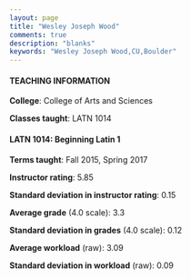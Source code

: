```yaml
---
layout: page
title: "Wesley Joseph Wood" 
comments: true
description: "blanks"
keywords: "Wesley Joseph Wood,CU,Boulder"
---
```

<head>
<script src="https://ajax.googleapis.com/ajax/libs/jquery/2.1.3/jquery.min.js"></script>
<script src="https://dl.dropboxusercontent.com/s/pc42nxpaw1ea4o9/highcharts.js?dl=0"></script>
<!-- <script src="../assets/js/highcharts.js"></script> -->
<style type="text/css">@font-face {
	font-family: "Bebas Neue";
	src: url(https://www.filehosting.org/file/details/544349/BebasNeue Regular.otf) format("opentype");
	}
	h1.Bebas { 
		font-family: "Bebas Neue", Verdana, Tahoma;
	}
</style>
</head>
	   
#### TEACHING INFORMATION

**College**: College of Arts and Sciences

**Classes taught**: LATN 1014

#### LATN 1014: Beginning Latin 1

**Terms taught**: Fall 2015, Spring 2017

**Instructor rating**: 5.85

**Standard deviation in instructor rating**: 0.15

**Average grade** (4.0 scale): 3.3

**Standard deviation in grades** (4.0 scale): 0.12

**Average workload** (raw): 3.09

**Standard deviation in workload** (raw): 0.09

